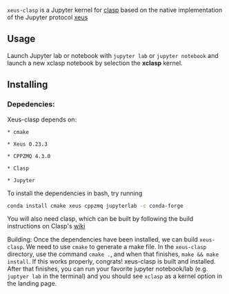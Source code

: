 `xeus-clasp` is a Jupyter kernel for [clasp](https://github.com/clasp-developers/clasp) based on the native implementation of the Jupyter protocol [xeus](https://github.com/jupyter-xeus/xeus)

## Usage

Launch Jupyter lab or notebook with `jupyter lab` or `jupyter notebook` and launch a new xclasp notebook by selection the **xclasp** kernel.

## Installing

### Depedencies:
    
Xeus-clasp depends on:

    * cmake

    * Xeus 0.23.3
    
    * CPPZMQ 4.3.0
    
    * Clasp
    
    * Jupyter
    
To install the dependencies in bash, try running
```bash
conda install cmake xeus cppzmq jupyterlab -c conda-forge
```
You will also need clasp, which can be built by following the build instructions on Clasp's [wiki](https://github.com/clasp-developers/clasp/wiki/Build-Instructions)
    
    
Building:
    Once the dependencies have been installed, we can build `xeus-clasp`. We need to use `cmake` to generate a make file. In the `xeus-clasp` directory, use the command `cmake .`, and when that finishes, `make && make install`. If this works properly, congrats! xeus-clasp is built and installed. After that finishes, you can run your favorite jupyter notebook/lab (e.g. `juptyer lab` in the terminal) and you should see `xclasp` as a kernel option in the landing page.

